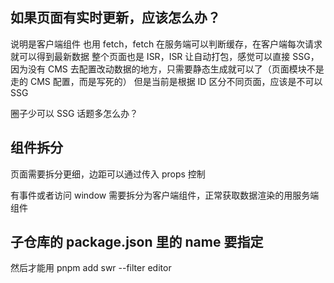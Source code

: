 ## 如果页面有实时更新，应该怎么办？

说明是客户端组件
也用 fetch，fetch 在服务端可以判断缓存，在客户端每次请求就可以得到最新数据
整个页面也是 ISR，ISR 让自动打包，感觉可以直接 SSG，因为没有 CMS 去配置改动数据的地方，只需要静态生成就可以了（页面模块不是走的 CMS 配置，而是写死的）
但是当前是根据 ID 区分不同页面，应该是不可以 SSG

圈子少可以 SSG 话题多怎么办？

## 组件拆分

页面需要拆分更细，边距可以通过传入 props 控制

有事件或者访问 window 需要拆分为客户端组件，正常获取数据渲染的用服务端组件

## 子仓库的 package.json 里的 name 要指定

然后才能用 pnpm add swr --filter editor
